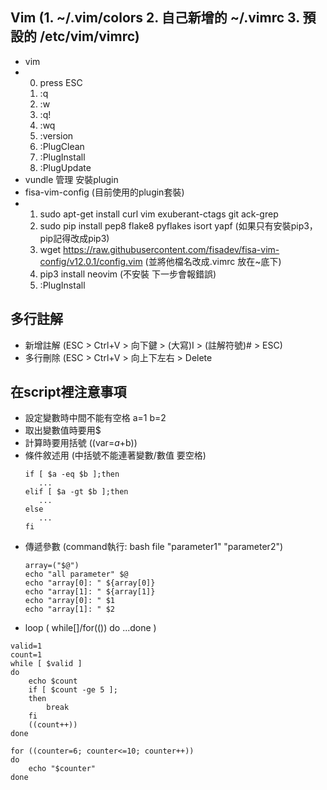 ## Vim (1. ~/.vim/colors  2. 自己新增的 ~/.vimrc     3. 預設的 /etc/vim/vimrc) 
- vim
-  0. press ESC
   1. :q
   2. :w
   3. :q!
   4. :wq 
   5. :version
   6. :PlugClean 
   7. :PlugInstall
   8. :PlugUpdate
 - vundle 管理 安裝plugin
 - fisa-vim-config (目前使用的plugin套裝)
 -  1. sudo apt-get install curl vim exuberant-ctags git ack-grep
    2. sudo pip install pep8 flake8 pyflakes isort yapf (如果只有安裝pip3，pip記得改成pip3)
    3. wget https://raw.githubusercontent.com/fisadev/fisa-vim-config/v12.0.1/config.vim  (並將他檔名改成.vimrc 放在~底下)
    4. pip3 install neovim (不安裝 下一步會報錯誤)
    6. :PlugInstall
## 多行註解
- 新增註解 (ESC > Ctrl+V > 向下鍵 > (大寫)I > (註解符號)# > ESC)
- 多行刪除 (ESC > Ctrl+V > 向上下左右 > Delete
## 在script裡注意事項
- 設定變數時中間不能有空格 a=1  b=2
- 取出變數值時要用$
- 計算時要用括號 ((var=$a+$b))
- 條件敘述用 (中括號不能連著變數/數值 要空格)
   ```
   if [ $a -eq $b ];then
      ...
   elif [ $a -gt $b ];then
      ...
   else
      ...
   fi
   ```
- 傳遞參數 (command執行: bash file "parameter1" "parameter2")
   ```
   array=("$@")
   echo "all parameter" $@
   echo "array[0]: " ${array[0]}
   echo "array[1]: " ${array[1]}
   echo "array[0]: " $1
   echo "array[1]: " $2
   ```
- loop ( while[]/for(())  do ...done )
```
valid=1
count=1 
while [ $valid ]
do
    echo $count
    if [ $count -ge 5 ];
    then
        break
    fi  
    ((count++))
done

for ((counter=6; counter<=10; counter++))
do
    echo "$counter"
done
```
